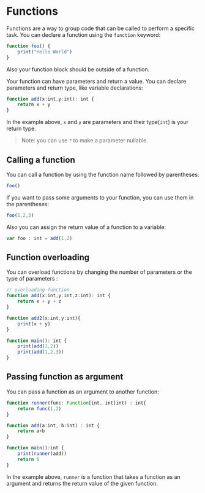 # Functions
Functions are a way to group code that can be called to perform a specific task. You can declare a function using the `function` keyword:
```typescript
function foo() {
    print("Hello World")
}
```

Also your function block should be outside of a function.

Your function can have parameters and return a value. You can declare parameters and return type, like variable declarations:
```typescript
function add(x:int,y:int): int {
    return x + y
}
```
In the example above, `x` and `y` are parameters and their type(`int`) is your return type.

> Note: you can use `?` to make a parameter nullable.

## Calling a function
You can call a function by using the function name followed by parentheses:
```typescript
foo()
```
If you want to pass some arguments to your function, you can use them in the parentheses:
```typescript
foo(1,2,3)
```

Also you can assign the return value of a function to a variable:
```typescript
var foo : int = add(1,2)
```

## Function overloading
You can overload functions by changing the number of parameters or the type of parameters :
```typescript
// overloading function
function add(x:int,y:int,z:int): int {
    return x + y + z
}

function add2(x:int,y:int){
    print(x + y)
}

function main(): int {
    print(add(1,2))
    print(add(1,2,3))
}
```

## Passing function as argument
You can pass a function as an argument to another function:
```typescript
function runner(func: Function[int, int]int) : int{
    return func(1,2)
}

function add(a:int, b:int) : int {
    return a+b
}

function main():int {
    print(runner(add))
    return 0
}
```
In the example above, `runner` is a function that takes a function as an argument and returns the return value of the given function.
